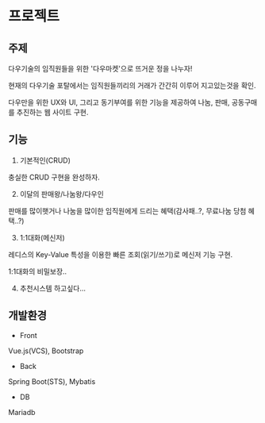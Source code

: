 # 프로젝트
## 주제

다우기술의 임직원들을 위한 '다우마켓'으로 뜨거운 정을 나누자!

현재의 다우기술 포탈에서는 임직원들끼리의 거래가 간간히 이루어 지고있는것을 확인.

다우만을 위한 UX와 UI, 그리고 동기부여를 위한 기능을 제공하여 나눔, 판매, 공동구매를 추진하는 웹 사이트 구현.

 

## 기능

1) 기본적인(CRUD)

충실한 CRUD 구현을 완성하자.

2) 이달의 판매왕/나눔왕/다우인

판매를 많이햇거나 나눔을 많이한 임직원에게 드리는 혜택(감사패..?, 무료나눔 당첨 혜택..?)

3) 1:1대화(메신저)

레디스의 Key-Value 특성을 이용한 빠른 조회(읽기/쓰기)로 메신저 기능 구현.

1:1대화의 비밀보장..

4) 추천시스템 하고싶다...

 

## 개발환경 

 - Front

  Vue.js(VCS), Bootstrap

 - Back

  Spring Boot(STS), Mybatis

 - DB

 Mariadb
